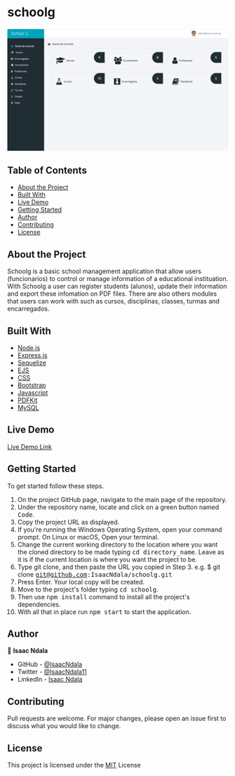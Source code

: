 # schoolg
![](/public/img/projectImage.png)

## Table of Contents
* [About the Project](https://github.com/IsaacNdala/schoolg#about-the-project)
* [Built With](https://github.com/IsaacNdala/schoolg#built-with)
* [Live Demo](https://github.com/IsaacNdala/schoolg#live-demo)
* [Getting Started](https://github.com/IsaacNdala/schoolg#getting-started)
* [Author](https://github.com/IsaacNdala/schoolg#author)
* [Contributing](https://github.com/IsaacNdala/schoolg#contributing)
* [License](https://github.com/IsaacNdala/schoolg#license)

## About the Project
Schoolg is a basic school management application that allow users (funcionarios) to control or manage information of a educational instituation. With Schoolg a user can register students (alunos), update their information and export these infomation on PDF files. There are also others modules that users can work with such as cursos, disciplinas, classes, turmas and encarregados.  

## Built With
* [Node.js](https://nodejs.org/)
* [Express.js](https://expressjs.com/)
* [Sequelize](https://sequelize.org/)
* [EJS](https://ejs.co/)
* [CSS](https://en.wikipedia.org/wiki/CSS)
* [Bootstrap](https://getbootstrap.com/)
* [Javascript](https://en.wikipedia.org/wiki/JavaScript)
* [PDFKit](https://pdfkit.org/)
* [MySQL](https://www.mysql.com/)

## Live Demo
[Live Demo Link](https://schoolgnet.herokuapp.com/login)

## Getting Started
To get started follow these steps.

1. On the project GitHub page, navigate to the main page of the repository.
2. Under the repository name, locate and click on a green button named <kbd>Code</kbd>.
3. Copy the project URL as displayed.
4. If you're running the Windows Operating System, open your command prompt. On Linux or macOS, Open your terminal.
5. Change the current working directory to the location where you want the cloned directory to be made typing <kbd>cd directory_name</kbd>. Leave as it is if the current location is where you want the project to be.
6. Type git clone, and then paste the URL you copied in Step 3.
e.g. $ git clone <kbd>git@github.com:IsaacNdala/schoolg.git</kbd>
7. Press Enter. Your local copy will be created.
8. Move to the project's folder typing <kbd>cd schoolg</kbd>.
9. Then use <kbd>npm install</kbd> command to install all the project's dependencies.
10. With all that in place run <kbd>npm start</kbd> to start the application.

## Author
👤 <b>Isaac Ndala</b>

* GitHub - [@IsaacNdala](https://github.com/IsaacNdala)
* Twitter - [@IsaacNdala11](https://twitter.com/IsaacNdala11)
* LinkedIn - [Isaac Ndala](https://www.linkedin.com/in/isaac-ndala)

## Contributing
Pull requests are welcome. For major changes, please open an issue first to discuss what you would like to change.

## License
This project is licensed under the [MIT](https://choosealicense.com/licenses/mit/) License


